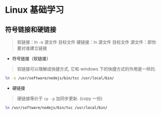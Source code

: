 # Linux 基础学习

## 符号链接和硬链接

> 软链接：ln -s 源文件 目标文件 
> 硬链接：ln 源文件 目标文件 
> 源文件：即你要对谁建立链接

* 符号链接（软链接）

> 软链接可以理解成快捷方式, 它和 windows 下的快捷方式的作用是一样的.

```bash
ln -s /usr/software/nodejs/bin/tsc /usr/local/bin/
```

* 硬链接

> 硬链接等价于 `cp -p` 加同步更新. (copy 一份)

```bash
ln /usr/software/nodejs/bin/tsc /usr/local/bin/
```

